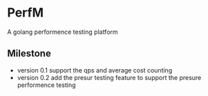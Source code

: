 # PerfM
A golang performence testing platform

## Milestone
* version 0.1 
    support the qps and average cost counting
* version 0.2
    add the presur testing feature to support the presure performence testing
